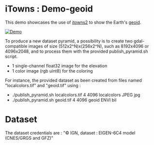 # iTowns : Demo-geoid

This demo showcases the use of [itowns2](itowns) to show the Earth's [geoid](https://en.wikipedia.org/wiki/Geoid).

[![Demo](http://www.itowns-project.org/demo-geoid/demo-geoid.jpg)](http://www.itowns-project.org/demo-geoid/)

To produce a new dataset pyramid, a possibility is to create two gdal-compatible images of size (512x2^N)x(256x2^N), such as 8192x4096 or 4096x2048, and to process them with the provided publish_pyramid.sh script.
- 1 single-channel float32 image for the elevation
- 1 color image (rgb uint8) for the coloring

For instance, the provided dataset as been created from files named "localcolors.tif" and "geoid.tif" using :
* ./publish_pyramid.sh localcolors.tif 4 4096 localcolors JPEG jpg
* ./publish_pyramid.sh geoid.tif  4 4096 geoid ENVI bil

# Dataset
The dataset credentials are : "© IGN, dataset : EIGEN-6C4 model (CNES/GRGS and GFZ)"
